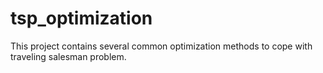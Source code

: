 # tsp_optimization
This project contains several common optimization methods to cope with traveling salesman problem.
